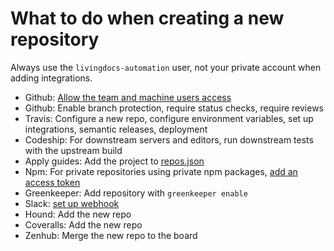 # What to do when creating a new repository

Always use the `livingdocs-automation` user, not your private account when adding integrations.

- Github: [Allow the team and machine users access](https://github.com/orgs/upfrontIO/teams)
- Github: Enable branch protection, require status checks, require reviews
- Travis: Configure a new repo, configure environment variables, set up integrations, semantic releases, deployment
- Codeship: For downstream servers and editors, run downstream tests with the upstream build
- Apply guides: Add the project to [repos.json](https://github.com/upfrontIO/apply-guides/blob/master/repos.json)
- Npm: For private repositories using private npm packages, [add an access token](https://github.com/upfrontIO/guides/blob/master/npm/access.md)
- Greenkeeper: Add repository with `greenkeeper enable`
- Slack: [set up webhook](https://livingdocs.slack.com/apps/A0F7YS2SX-github)
- Hound: Add the new repo
- Coveralls: Add the new repo
- Zenhub: Merge the new repo to the board
